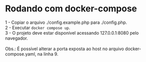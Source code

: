 # Rodando com docker-compose
1 - Copiar o arquivo ./config.example.php para ./config.php.<br>
2 - Executar `docker compose up`.<br>
3 - O projeto deve estar disponível acessando 127.0.0.1:8080 pelo navegador.<br>
<br>
Obs.: É possível alterar a porta exposta ao host no arquivo docker-compose.yaml, na linha 9.
